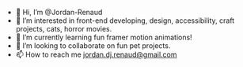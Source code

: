 - 👋 Hi, I’m @Jordan-Renaud
- 👀 I’m interested in front-end developing, design, accessibility, craft projects, cats, horror movies.
- 🌱 I’m currently learning fun framer motion animations!
- 💞️ I’m looking to collaborate on fun pet projects.
- 📫 How to reach me jordan.dj.renaud@gmail.com

<!---
Jordan-Renaud/Jordan-Renaud is a ✨ special ✨ repository because its `README.md` (this file) appears on your GitHub profile.
You can click the Preview link to take a look at your changes.
--->
